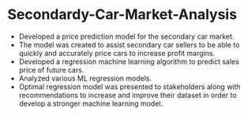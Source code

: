 # Secondardy-Car-Market-Analysis
*  Developed a price prediction model for the secondary car market.
*  The model was created to assist secondary car sellers to be able to quickly and accurately price cars to increase profit margins.
*  Developed a regression machine learning algorithm to predict sales price of future cars.
*  Analyzed various ML regression models.
*  Optimal regression model was presented to stakeholders along with recommendations to increase and improve their dataset in order to develop a stronger machine learning model.
